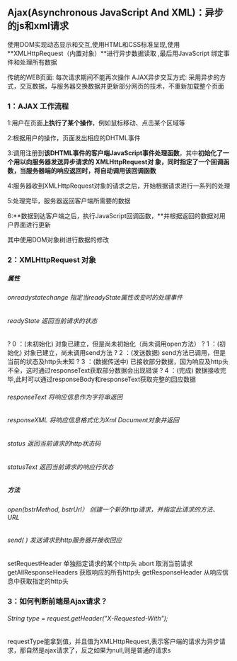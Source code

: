 ## Ajax(Asynchronous JavaScript And XML)：异步的js和xml请求

使用DOM实现动态显示和交互,使用HTML和CSS标准呈现,使用**XMLHttpRequest（内置对象）**进行异步数据读取 ,最后用JavaScript 绑定事件和处理所有数据

传统的WEB页面: 每次请求期间不能再次操作 AJAX异步交互方式: 采用异步的方式，交互数据，与服务器交换数据并更新部分网页的技术，不重新加载整个页面

### 1：AJAX 工作流程

1:用户在页面**上执行了某个操作**，例如鼠标移动、点击某个区域等

2:根据用户的操作，页面发出相应的DHTML事件

3:调用注册到**该DHTML事件的客户端JavaScript事件处理函数**，其中**初始化了一个用以向服务器发送异步请求的 XMLHttpRequest对 象，同时指定了一个回调函数，当服务器端的响应返回时，将自动调用该回调函数**

4:服务器收到XMLHttpRequest对象的请求之后，开始根据请求进行一系列的处理

5:处理完毕，服务器返回客户端所需要的数据

6:**数据到达客户端之后，执行JavaScript回调函数，**并根据返回的数据对用户界面进行更新

其中使用DOM对象树进行数据的修改

### 2：XMLHttpRequest 对象

##### 属性

###### onreadystatechange 指定当readyState属性改变时的处理事件

###### readyState 返回当前请求的状态

?	0 ：(未初始化) 对象已建立，但是尚未初始化（尚未调用open方法） ?	1 ：(初始化) 对象已建立，尚未调用send方法 ?	2 ：(发送数据) send方法已调用，但是当前的状态及http头未知 ?	3 ：(数据传送中) 已接收部分数据，因为响应及http头不全，这时通过responseText获取部分数据会出现错误 ?	4 ：(完成) 数据接收完毕,此时可以通过responseBody和responseText获取完整的回应数据

###### responseText 将响应信息作为字符串返回

###### responseXML 将响应信息格式化为Xml Document对象并返回

###### status 返回当前请求的http状态码

###### statusText 返回当前请求的响应行状态

##### 方法

###### open(bstrMethod, bstrUrl） 创建一个新的http请求，并指定此请求的方法、URL

###### send( ) 发送请求到http服务器并接收回应

setRequestHeader 单独指定请求的某个http头 abort 取消当前请求 getAllResponseHeaders 获取响应的所有http头 getResponseHeader 从响应信息中获取指定的http头

### 3：如何判断前端是Ajax请求？

###### String type = request.getHeader("X-Requested-With");

requestType能拿到值，并且值为XMLHttpRequest,表示客户端的请求为异步请求，那自然是ajax请求了，反之如果为null,则是普通的请求s